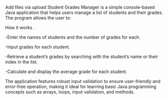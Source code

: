Add files via upload
Student Grades Manager is a simple console-based Java application that helps users manage a list of students and their grades. The program allows the user to:

How it works .

-Enter the names of students and the number of grades for each.

-Input grades for each student.

-Retrieve a student’s grades by searching with the student’s name or their index in the list.

-Calculate and display the average grade for each student.


The application features robust input validation to ensure user-friendly and error-free operation, making it ideal for learning basic Java programming concepts such as arrays, loops, input validation, and methods.
